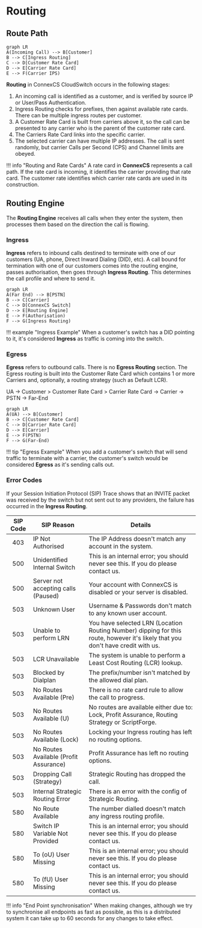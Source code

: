 # Routing

## Route Path
```mermaid
graph LR
A(Incoming Call) --> B[Customer]
B --> C[Ingress Routing]
C --> D[Customer Rate Card]
D --> E[Carrier Rate Card]
E --> F(Carrier IPS)
```

**Routing** in ConnexCS CloudSwitch occurs in the following stages:

1. An incoming call is identified as a customer, and is verified by source IP or User/Pass Authentication.
2. Ingress Routing checks for prefixes, then against available rate cards. There can be multiple ingress routes per customer.
3. A Customer Rate Card is built from carriers above it, so the call can be presented to any carrier who is the parent of the customer rate card.
4. The Carriers Rate Card links into the specific carrier.
5. The selected carrier can have multiple IP addresses. The call is sent randomly, but carrier Calls per Second (CPS) and Channel limits are obeyed.

!!! info "Routing and Rate Cards"
    A rate card in **ConnexCS** represents a call path. If the rate card is incoming, it identifies the carrier providing that rate card. The customer rate identifies which carrier rate cards are used in its construction.


## Routing Engine
The **Routing Engine** receives all calls when they enter the system, then processes them based on the direction the call is flowing. 

### Ingress
**Ingress** refers to inbound calls destined to terminate with one of our customers (UA, phone, Direct Inward Dialing (DID), etc). A call bound for termination with one of our customers comes into the routing engine, passes authorisation, then goes through **Ingress Routing**. This determines the call profile and where to send it. 

```mermaid
graph LR
A(Far End) --> B[PSTN]
B --> C[Carrier]
C --> D[ConnexCS Switch]
D --> E[Routing Engine]
E --> F(Authorisation)
F --> G(Ingress Routing)
```

!!! example "Ingress Example"
    When a customer's switch has a DID pointing to it, it's considered **Ingress** as traffic is coming into the switch. 

### Egress
**Egress** refers to outbound calls. There is no **Egress Routing** section. The Egress routing is built into the Customer Rate Card which contains 1 or more Carriers and, optionally, a routing strategy (such as Default LCR).

UA -> Customer > Customer Rate Card > Carrier Rate Card -> Carrier -> PSTN -> Far-End

```mermaid
graph LR
A(UA) --> B[Customer]
B --> C[Customer Rate Card]
C --> D[Carrier Rate Card]
D --> E[Carrier]
E --> F(PSTN)
F --> G(Far-End)
```

!!! tip "Egress Example"
    When you add a customer's switch that will send traffic to terminate with a carrier, the customer's switch would be considered **Egress** as it's sending calls out. 


### Error Codes
If your Session Initiation Protocol (SIP) Trace shows that an INVITE packet was received by the switch but not sent out to any providers, the failure has occurred in the **Ingress Routing**.



| SIP Code | SIP Reason                             | Details                                                                                                |
|:--------:|----------------------------------------|--------------------------------------------------------------------------------------------------------|
|    403   | IP Not Authorised                      | The IP Address doesn't match any account in the system.                                               |
|    500   | Unidentified Internal Switch           | This is an internal error; you should never see this. If you do please contact us.                     |
|    500   | Server not accepting calls (Paused)    | Your account with ConnexCS is disabled or your server is disabled.                         |
|    503   | Unknown User                           | Username & Passwords don't match to any known user account.                                           |
|    503   | Unable to perform LRN                  | You have selected LRN (Location Routing Number) dipping for this route, however it's likely that you don't have credit with us. |
|    503   | LCR Unavailable                        | The system is unable to perform a Least Cost Routing (LCR) lookup.                                                          |
|    503   | Blocked by Dialplan                    | The prefix/number isn't matched by the allowed dial plan.                                             |
|    503   | No Routes Available (Pre)              | There is no rate card rule to allow the call to progress.                                              |
|    503   | No Routes Available (U)                | No routes are available either due to: Lock, Profit Assurance, Routing Strategy or ScriptForge.        |
|    503   | No Routes Available (Lock)             | Locking your Ingress routing has left no routing options.                                              |
|    503   | No Routes Available (Profit Assurance) | Profit Assurance has left no routing options.                                                          |
|    503   | Dropping Call (Strategy)               | Strategic Routing has dropped the call.                                                                |
|    503   | Internal Strategic Routing Error       | There is an error with the config of Strategic Routing.                                                |
|    580   | No Route Available                     | The number dialled doesn't match any ingress routing profile.                                         |
|    580   | Switch IP Variable Not Provided        | This is an internal error; you should never see this. If you do please contact us.                     |
|    580   | To (oU) User Missing                   | This is an internal error; you should never see this. If you do please contact us.                     |
|    580   | To (fU) User Missing                   | This is an internal error; you should never see this. If you do please contact us.                     |

!!! info "End Point synchronisation"
    When making changes, although we try to synchronise all endpoints as fast as possible, as this is a distributed system it can take up to 60 seconds for any changes to take effect.


[call-flow]: /misc/img/call-flow.jpg "Call Flow"

